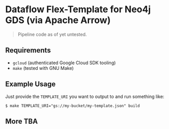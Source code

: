 # Dataflow Flex-Template for Neo4j GDS (via Apache Arrow)

> Pipeline code as of yet untested.

## Requirements

* `gcloud` (authenticated Google Cloud SDK tooling)
* `make` (tested with GNU Make)

## Example Usage

Just provide the `TEMPLATE_URI` you want to output to and run something like:

```
$ make TEMPLATE_URI="gs://my-bucket/my-template.json" build
```

## More TBA
